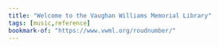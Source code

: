 ```yaml
---
title: "Welcome to the Vaughan Williams Memorial Library"
tags: [music,reference]
bookmark-of: "https://www.vwml.org/roudnumber/"
---
```

